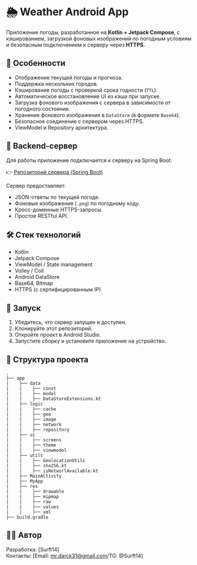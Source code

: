 # 🌦️ Weather Android App

Приложение погоды, разработанное на **Kotlin + Jetpack Compose**, с кэшированием, загрузкой фоновых изображений по погодным условиям и безопасным подключением к серверу через **HTTPS**.

## 📱 Особенности

- Отображение текущей погоды и прогноза.
- Поддержка нескольких городов.
- Кэширование погоды с проверкой срока годности (`TTL`).
- Автоматическое восстановление UI из кэша при запуске.
- Загрузка фонового изображения с сервера в зависимости от погодного состояния.
- Хранение фонового изображения в `DataStore` (в формате `Base64`).
- Безопасное соединение с сервером через HTTPS.
- ViewModel и Repository архитектура.

## 🔗 Backend-сервер

Для работы приложение подключается к серверу на Spring Boot:

👉 [Репозиторий сервера (Spring Boot)](https://github.com/Surft14/weatherserver.git)

Сервер предоставляет:
- JSON-ответы по текущей погоде.
- Фоновые изображения (`.png`) по погодному коду.
- Кросс-доменные HTTPS-запросы.
- Простое RESTful API.

## 🛠️ Стек технологий

- Kotlin
- Jetpack Compose
- ViewModel / State management
- Volley / Coil
- Android DataStore
- Base64, Bitmap
- HTTPS (с сертифицированным IP)

## 🚀 Запуск

1. Убедитесь, что сервер запущен и доступен.
2. Клонируйте этот репозиторий.
3. Откройте проект в Android Studio.
4. Запустите сборку и установите приложение на устройство.

## 📂 Структура проекта
```
.
├── app
|    ├── data
|    |    ├── const
|    |    ├── model
|    |    ├── DataStoreExtensions.kt
|    ├── logic
|    |    ├── cache
|    |    ├── geo
|    |    ├── image
|    |    ├── network
|    |    ├── repository
|    ├── ui
|    |    ├── screens
|    |    ├── theme
|    |    ├── viewmodel
|    ├── utils
|    |    ├── GeolocationUtils
|    |    ├── sha256.kt
|    |    ├── isNetworlAvailable.kt
|    ├── MainACtivity
|    ├── MyApp
|    ├── res
|    |    ├── drawable
|    |    ├── mipmap
|    |    ├── raw
|    |    ├── values
|    |    ├── xml    
├── build.gradle

```

## 👨‍💻 Автор

Разработка: [Surft14]  
Контакты: [Email: mr.darck31@gmail.com/TG: @Surft14]
    
